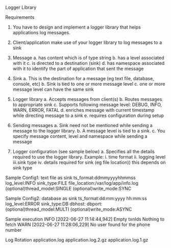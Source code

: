 Logger Library

Requirements
1. You have to design and implement a logger library that helps applications log messages.
2. Client/application make use of your logger library to log messages to a sink
3. Message
 	a. has content which is of type string
 	b. has a level associated with it
 	c. is directed to a destination (sink)
 	d. has namespace associated with it to identify the part of application that sent the message

4. Sink
	a. This is the destination for a message (eg text file, database, console, etc)
	b. Sink is tied to one or more message level
	c. one or more message level can have the same sink
5. Logger library
	a. Accepts messages from client(s)
	b. Routes messages to appropriate sink
	c. Supports following message level: DEBUG, INFO, WARN, ERROR, FATAL
	d. enriches message with current timestamp while directing message to a sink
	e. requires configuration during setup
6. Sending messages
	a. Sink need not be mentioned while sending a message to the logger library.
	b. A message level is tied to a sink.
	c. You specify message content, level and namespace while sending a message
7. Logger configuration (see sample below)
	a. Specifies all the details required to use the logger library.
	Example:
		i. 	time format
		ii. logging level
		iii.sink type
		iv.	details required for sink (eg file location))
			this depends on sink type

Sample Config1: text file as sink
ts_format:ddmmyyyyhhmmss
log_level:INFO sink_type:FILE
file_location:/var/log/app/info.log
(optional)thread_model:SINGLE
(optional)write_mode:SYNC

Sample Config2: database as sink
ts_format:dd:mm:yyyy hh:mm:ss
log_level:ERROR sink_type:DB
dbhost:<ip address>
dbport:<db port>
(optional)thread_model:MULTI
(optional)write_mode:ASYNC


Sample execution
INFO [2022-06-27 11:14:44,942] Empty txnIds Nothing to fetch
WARN [2022-06-27 11:28:06,229] No user found for the phone number

Log Rotation
application.log application.log.2.gz application.log.1.gz
